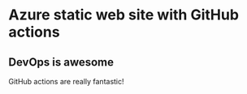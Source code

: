 # Azure static web site with GitHub actions
## DevOps is awesome
GitHub actions are really fantastic!
